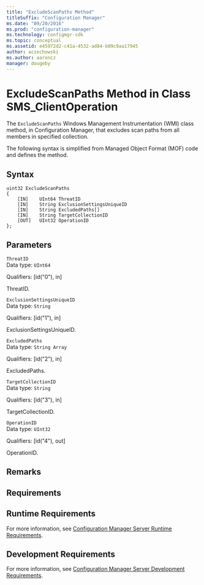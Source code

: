 ```yaml
---
title: "ExcludeScanPaths Method"
titleSuffix: "Configuration Manager"
ms.date: "09/20/2016"
ms.prod: "configuration-manager"
ms.technology: configmgr-sdk
ms.topic: conceptual
ms.assetid: e45972d2-c41a-4532-ad84-b09c9aa17945
author: aczechowski
ms.author: aaroncz
manager: dougeby
---
```

# ExcludeScanPaths Method in Class SMS_ClientOperation
The `ExcludeScanPaths` Windows Management Instrumentation (WMI) class method, in Configuration Manager, that excludes scan paths from all members in specified collection.   

 The following syntax is simplified from Managed Object Format (MOF) code and defines the method.  

## Syntax  

```  
uint32 ExcludeScanPaths   
{  
    [IN]    UInt64 ThreatID  
    [IN]    String ExclusionSettingsUniqueID  
    [IN]    String ExcludedPaths[]  
    [IN]    String TargetCollectionID  
    [OUT]   UInt32 OperationID  
};  
```  

## Parameters  
 `ThreatID`  
 Data type: `UInt64`  

 Qualifiers: [id("0"), in]  

 ThreatID.    

 `ExclusionSettingsUniqueID`  
 Data type: `String`  

 Qualifiers: [id("1"), in]  

 ExclusionSettingsUniqueID.    

 `ExcludedPaths`  
 Data type: `String Array`  

 Qualifiers: [id("2"), in]  

 ExcludedPaths.    

 `TargetCollectionID`  
 Data type: `String`  

 Qualifiers: [id("3"), in]  

 TargetCollectionID.    

 `OperationID`  
 Data type: `UInt32`  

 Qualifiers: [id("4"), out]  

 OperationID.    

## Remarks  

## Requirements  

## Runtime Requirements  
 For more information, see [Configuration Manager Server Runtime Requirements](../../../develop/core/reqs/server-runtime-requirements.md).  

## Development Requirements  
 For more information, see [Configuration Manager Server Development Requirements](../../../develop/core/reqs/server-development-requirements.md).
